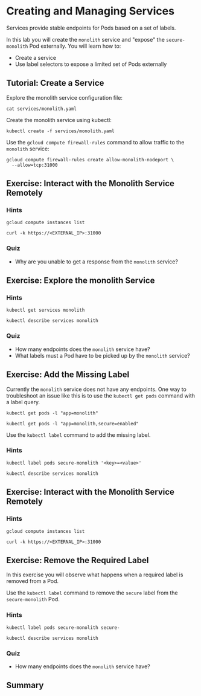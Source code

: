 # Creating and Managing Services

Services provide stable endpoints for Pods based on a set of labels.

In this lab you will create the `monolith` service and "expose" the `secure-monolith` Pod externally. You will learn how to:

* Create a service
* Use label selectors to expose a limited set of Pods externally

## Tutorial: Create a Service

Explore the monolith service configuration file:

```
cat services/monolith.yaml 
```

Create the monolith service using kubectl:

```
kubectl create -f services/monolith.yaml
```

Use the `gcloud compute firewall-rules` command to allow traffic to the `monolith` service:

```
gcloud compute firewall-rules create allow-monolith-nodeport \
  --allow=tcp:31000
```

## Exercise: Interact with the Monolith Service Remotely

### Hints

```
gcloud compute instances list
```

```
curl -k https://<EXTERNAL_IP>:31000
```

### Quiz

* Why are you unable to get a response from the `monolith` service?

## Exercise: Explore the monolith Service

### Hints

```
kubectl get services monolith
```

```
kubectl describe services monolith
```

### Quiz

* How many endpoints does the `monolith` service have?
* What labels must a Pod have to be picked up by the `monolith` service?

## Exercise: Add the Missing Label

Currently the `monolith` service does not have any endpoints. One way to troubleshoot an issue like this is to use the `kubectl get pods` command with a label query.

```
kubectl get pods -l "app=monolith"
```

```
kubectl get pods -l "app=monolith,secure=enabled"
```

Use the `kubectl label` command to add the missing label.

### Hints

```
kubectl label pods secure-monolith '<key>=<value>'
```

```
kubectl describe services monolith
```

## Exercise: Interact with the Monolith Service Remotely

### Hints

```
gcloud compute instances list
```

```
curl -k https://<EXTERNAL_IP>:31000
```

## Exercise: Remove the Required Label

In this exercise you will observe what happens when a required label is removed from a Pod.

Use the `kubectl label` command to remove the `secure` label from the `secure-monolith` Pod.

### Hints

```
kubectl label pods secure-monolith secure-
```

```
kubectl describe services monolith
```

### Quiz

* How many endpoints does the `monolith` service have?

## Summary
